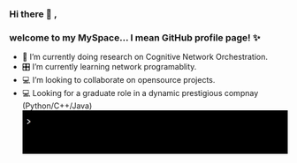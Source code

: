 ### Hi there 👋 , 

### welcome to my MySpace... I mean GitHub profile page! ✨
<!--
**seekasra/seekasra** is a ✨ _special_ ✨ repository because its `README.md` (this file) appears on your GitHub profile.
-->
- 🔭 I’m currently doing research on Cognitive Network Orchestration.
- 🎛 I’m currently learning network programablity.
- 💻 I’m looking to collaborate on opensource projects.
- 💻 Looking for a graduate role in a dynamic prestigious compnay (Python/C++/Java)
![gif](https://github.com/seekasra/seekasra/blob/main/custome-greeting.gif)
